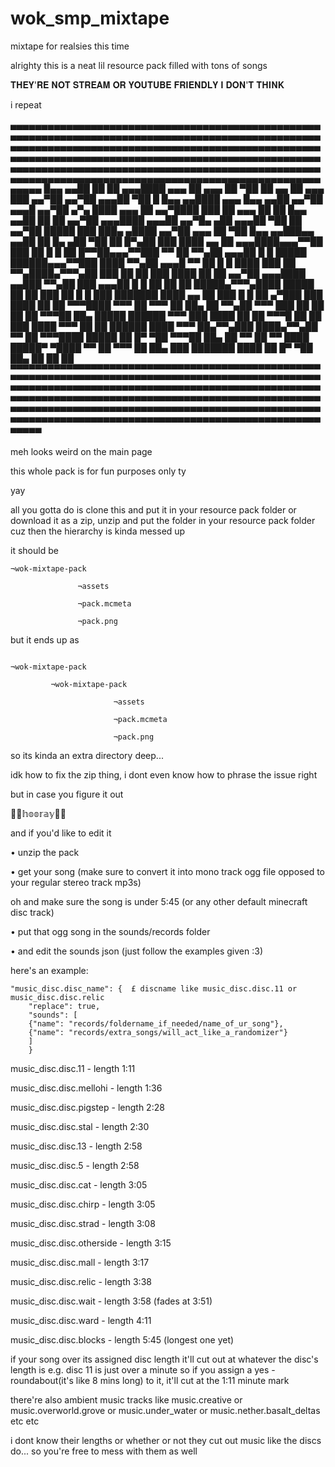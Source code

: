 # wok_smp_mixtape
mixtape for realsies this time

alrighty 
this is a neat lil resource pack filled with tons of songs 

𝐓𝐇𝐄𝐘'𝐑𝐄 𝐍𝐎𝐓 𝐒𝐓𝐑𝐄𝐀𝐌 𝐎𝐑 𝐘𝐎𝐔𝐓𝐔𝐁𝐄 𝐅𝐑𝐈𝐄𝐍𝐃𝐋𝐘 𝐈 𝐃𝐎𝐍'𝐓 𝐓𝐇𝐈𝐍𝐊

i repeat

▄▄▄▄▄▄▄▄▄▄▄▄▄▄▄▄▄▄▄▄▄▄▄▄▄▄▄▄▄▄▄▄▄▄▄▄▄▄▄▄▄▄▄▄▄▄▄▄▄▄▄▄▄▄▄▄▄▄▄▄▄▄▄▄▄▄▄▄▄▄▄▄▄▄▄▄▄▄▄▄▄▄▄▄▄▄▄▄▄▄▄▄▄▄▄▄▄▄▄▄▄▄▄▄▄▄▄▄▄▄▄▄▄▄▄▄▄▄▄▄▄▄▄▄▄▄▄▄▄▄▄▄▄▄▄▄▄▄▄▄▄▄▄▄▄▄▄▄▄▄▄▄▄▄▄▄▄▄▄▄▄▄▄▄▄▄▄▄▄▄▄▄▄▄▄▄▄▄▄▄▄▄▄▄▄▄▄▄▄▄▄▄▄▄▄▄▄▄▄▄▄▄▄▄▄▄▄▄▄▄▄▄▄▄▄▄▄▄▄▄▄▄▄▄▄▄▄▄▄▄▄▄▄▄▄▄▄▄▄▄▄▄▄▄▄▄▄▄▄▄▄▄▄▄▄▄▄▄▄▄▄▄▄▄▄▄▄▄▄▄▄▄▄▄▄▄▄▄▄▄▄▄▄▄▄▄▄▄▄▄▄▄▄▄▄▄▄▄▄▄▄▄▄▄▄
█▄▄ ▄▄██ ██ ██ ▄▄▄████ ▄▄▄ ██ ▄▄▄ ██ ▀██ ██ ▄▄ ██ ▄▄▄ ███ ▄▄▀██ ▄▄▀██ ▄▄▄██ ▀██ █ █▄▄ ▄▄████ ▄▄▄ █▄▄ ▄▄██ ▄▄▀██ ▄▄▄█ ▄▄▀██ ▄▀▄ ████ ▄▄▄ ██ ▄▄▀████ ███ ██ ▄▄▄ ██ ██ █▄▄ ▄▄██ ██ ██ ▄▄▀██ ▄▄▄████ ▄▄▄██ ▄▄▀█▄ ▄██ ▄▄▄██ ▀██ ██ ▄▄▀██ █████ ███ ███▄ ▄████ ▄▄▀██ ▄▄▄ ██ ▀██ █▄▄ ▄▄███▄▄ ▄▄██ ██ █▄ ▄██ ▀██ ██ █▀▄██
███ ████ ▄▄ ██ ▄▄▄████▄▄▄▀▀██ ███ ██ █ █ ██ █▀▀██▄▄▄▀▀███ ▀▀ ██ ▀▀▄██ ▄▄▄██ █ █ █████ ██████▄▄▄▀▀███ ████ ▀▀▄██ ▄▄▄█ ▀▀ ██ █ █ ████ ███ ██ ▀▀▄████▄▀▀▀▄██ ███ ██ ██ ███ ████ ██ ██ ▄▄▀██ ▄▄▄████ ▄▄███ ▀▀▄██ ███ ▄▄▄██ █ █ ██ ██ ██ █████▄▀▀▀▄████ █████ ██ ██ ███ ██ █ █ ███ ███████ ████ ▄▄ ██ ███ █ █ ██ ▄▀███
███ ████ ██ ██ ▀▀▀████ ▀▀▀ ██ ▀▀▀ ██ ██▄ ██ ▀▀▄██ ▀▀▀ ███ ██ ██ ██ ██ ▀▀▀██ ██▄ █████ ██████ ▀▀▀ ███ ████ ██ ██ ▀▀▀█ ██ ██ ███ ████ ▀▀▀ ██ ██ ██████ ████ ▀▀▀ ██▄▀▀▄███ ████▄▀▀▄██ ▀▀ ██ ▀▀▀████ █████ ██ █▀ ▀██ ▀▀▀██ ██▄ ██ ▀▀ ██ ▀▀ ████ █████▀ ▀████ ▀▀ ██ ▀▀▀ ██ ██▄ ███ ███████ ████ ██ █▀ ▀██ ██▄ ██ ██ ██
▀▀▀▀▀▀▀▀▀▀▀▀▀▀▀▀▀▀▀▀▀▀▀▀▀▀▀▀▀▀▀▀▀▀▀▀▀▀▀▀▀▀▀▀▀▀▀▀▀▀▀▀▀▀▀▀▀▀▀▀▀▀▀▀▀▀▀▀▀▀▀▀▀▀▀▀▀▀▀▀▀▀▀▀▀▀▀▀▀▀▀▀▀▀▀▀▀▀▀▀▀▀▀▀▀▀▀▀▀▀▀▀▀▀▀▀▀▀▀▀▀▀▀▀▀▀▀▀▀▀▀▀▀▀▀▀▀▀▀▀▀▀▀▀▀▀▀▀▀▀▀▀▀▀▀▀▀▀▀▀▀▀▀▀▀▀▀▀▀▀▀▀▀▀▀▀▀▀▀▀▀▀▀▀▀▀▀▀▀▀▀▀▀▀▀▀▀▀▀▀▀▀▀▀▀▀▀▀▀▀▀▀▀▀▀▀▀▀▀▀▀▀▀▀▀▀▀▀▀▀▀▀▀▀▀▀▀▀▀▀▀▀▀▀▀▀▀▀▀▀▀▀▀▀▀▀▀▀▀▀▀▀▀▀▀▀▀▀▀▀▀▀▀▀▀▀▀▀▀▀▀▀▀▀▀▀▀▀▀▀▀▀▀▀▀▀▀▀▀▀▀▀▀▀▀

meh looks weird on the main page

this whole pack is for fun purposes only ty

yay

all you gotta do is clone this and put it in your resource pack folder
or download it as a zip, unzip and put the folder in your resource pack folder
cuz then the hierarchy is kinda messed up

it should be
~~~~~~~~~~~~~~~~~~~~~~~~~~~
¬wok-mixtape-pack

               ¬assets

               ¬pack.mcmeta

               ¬pack.png

~~~~~~~~~~~~~~~~~~~~~~~~~~~

but it ends up as 

~~~~~~~~~~~~~~~~~~~~~~~~~~~

¬wok-mixtape-pack
       
         ¬wok-mixtape-pack
                      
                       ¬assets
                       
                       ¬pack.mcmeta
                       
                       ¬pack.png

~~~~~~~~~~~~~~~~~~~~~~~~~~~

                    
so its kinda an extra directory deep...

idk how to fix the zip thing, i dont even know how to phrase the issue right






but in case you figure it out

🎉🎉𝕙𝕠𝕠𝕣𝕒𝕪🎉🎉  


and if you'd like to edit it

• unzip the pack

• get your song (make sure to convert it into mono track ogg file opposed to your regular stereo track mp3s)

oh and make sure the song is under 5:45 (or any other default minecraft disc track)

• put that ogg song in the sounds/records folder

• and edit the sounds json (just follow the examples given :3)


here's an example:
~~~~~~~~~~~~~~~~~~~~~~~~~~~~~~~~~~~~~~~~~~~~~~~~~~~~~~~~~~~~~~~~~~~~~~~~~~~~~~~~~~~~~~~
"music_disc.disc_name": {  £ discname like music_disc.disc.11 or music_disc.disc.relic
    "replace": true,
    "sounds": [
    {"name": "records/foldername_if_needed/name_of_ur_song"},
    {"name": "records/extra_songs/will_act_like_a_randomizer"}
    ]
    }
~~~~~~~~~~~~~~~~~~~~~~~~~~~~~~~~~~~~~~~~~~~~~~~~~~~~~~~~~~~~~~~~~~~~~~~~~~~~~~~~~~~~~~~
music_disc.disc.11 - length 1:11

music_disc.disc.mellohi - length 1:36

music_disc.disc.pigstep - length 2:28

music_disc.disc.stal - length 2:30

music_disc.disc.13 - length 2:58

music_disc.disc.5 - length 2:58

music_disc.disc.cat - length 3:05

music_disc.disc.chirp - length 3:05

music_disc.disc.strad - length 3:08

music_disc.disc.otherside - length 3:15

music_disc.disc.mall - length 3:17

music_disc.disc.relic - length 3:38

music_disc.disc.wait - length 3:58 (fades at 3:51)

music_disc.disc.ward - length 4:11

music_disc.disc.blocks - length 5:45 (longest one yet)



if your song over its assigned disc length it'll cut out at whatever the disc's length is
e.g. disc 11 is just over a minute so if you assign a yes - roundabout(it's like 8 mins long) to it, it'll cut at the 1:11 minute mark


there're also ambient music tracks like 
music.creative or
music.overworld.grove or 
music.under_water or
music.nether.basalt_deltas etc etc

i dont know their lengths or whether or not they cut out music like the discs do... so you're free to mess with them as well

